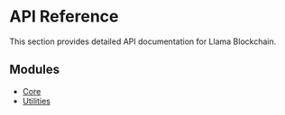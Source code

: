 # API Reference

This section provides detailed API documentation for Llama Blockchain.

## Modules

- [Core](core.md)
- [Utilities](utilities.md)
